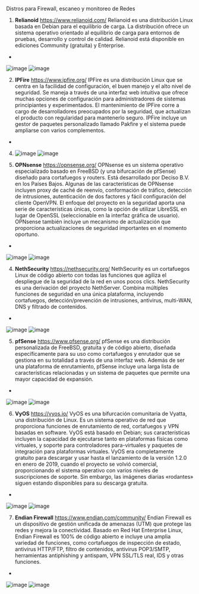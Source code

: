 Distros para Firewall, escaneo y monitoreo de Redes

1. **Relianoid** https://www.relianoid.com/ Relianoid es una distribución Linux basada en Debian para el equilibrio de carga. La distribución ofrece un sistema operativo orientado al equilibrio de carga para entornos de pruebas, desarrollo y control de calidad. Relianoid está disponible en ediciones Community (gratuita) y Enterprise.
-
![image](https://github.com/user-attachments/assets/f2abd9af-d6bf-40e4-82eb-d36a8de31481) ![image](https://github.com/user-attachments/assets/b9df4415-9067-4549-a205-371f2ec889b1)


2. **IPFire** https://www.ipfire.org/ IPFire es una distribución Linux que se centra en la facilidad de configuración, el buen manejo y el alto nivel de seguridad. Se maneja a través de una interfaz web intuitiva que ofrece muchas opciones de configuración para administradores de sistemas principiantes y experimentados. El mantenimiento de IPFire corre a cargo de desarrolladores preocupados por la seguridad, que actualizan el producto con regularidad para mantenerlo seguro. IPFire incluye un gestor de paquetes personalizado llamado Pakfire y el sistema puede ampliarse con varios complementos.
-
4. ![image](https://github.com/user-attachments/assets/7db99061-1471-457e-98b5-cfb33a1fc3a7) ![image](https://github.com/user-attachments/assets/a3454541-51e5-48f3-8e4e-68bb833f5021)


3. **OPNsense** https://opnsense.org/ OPNsense es un sistema operativo especializado basado en FreeBSD (y una bifurcación de pfSense) diseñado para cortafuegos y routers. Está desarrollado por Deciso B.V. en los Países Bajos. Algunas de las características de OPNsense incluyen proxy de caché de reenvío, conformación de tráfico, detección de intrusiones, autenticación de dos factores y fácil configuración del cliente OpenVPN. El enfoque del proyecto en la seguridad aporta una serie de características únicas, como la opción de utilizar LibreSSL en lugar de OpenSSL (seleccionable en la interfaz gráfica de usuario). OPNsense también incluye un mecanismo de actualización que proporciona actualizaciones de seguridad importantes en el momento oportuno.
-
![image](https://github.com/user-attachments/assets/cf9c9fe8-58e1-4f5d-b3b1-8e3e03566cff) ![image](https://github.com/user-attachments/assets/82624c1d-57e3-4fcc-9479-36e61b7a035c)


4. **NethSecurity** https://nethsecurity.org/ NethSecurity es un cortafuegos Linux de código abierto con todas las funciones que agiliza el despliegue de la seguridad de la red en unos pocos clics. NethSecurity es una derivación del proyecto NethServer. Combina múltiples funciones de seguridad en una única plataforma, incluyendo cortafuegos, detección/prevención de intrusiones, antivirus, multi-WAN, DNS y filtrado de contenidos.
-
![image](https://github.com/user-attachments/assets/88157cbb-e0dc-404c-9885-6aa23a40672c) ![image](https://github.com/user-attachments/assets/2df67e1f-e14a-46f2-9c97-8017db76387b)


5. **pfSense** https://www.pfsense.org/ pfSense es una distribución personalizada de FreeBSD, gratuita y de código abierto, diseñada específicamente para su uso como cortafuegos y enrutador que se gestiona en su totalidad a través de una interfaz web. Además de ser una plataforma de enrutamiento, pfSense incluye una larga lista de características relacionadas y un sistema de paquetes que permite una mayor capacidad de expansión.
-
![image](https://github.com/user-attachments/assets/d3d8d1ad-d2d7-4bd7-9dc1-9a16c71ea2b3) ![image](https://github.com/user-attachments/assets/909681e1-7b0b-4fe8-8898-39cbdbfc4812)

6. **VyOS** https://vyos.io/ VyOS es una bifurcación comunitaria de Vyatta, una distribución de Linux. Es un sistema operativo de red que proporciona funciones de enrutamiento de red, cortafuegos y VPN basadas en software. VyOS está basado en Debian; sus características incluyen la capacidad de ejecutarse tanto en plataformas físicas como virtuales, y soporte para controladores para-virtuales y paquetes de integración para plataformas virtuales. VyOS era completamente gratuito para descargar y usar hasta el lanzamiento de la versión 1.2.0 en enero de 2019, cuando el proyecto se volvió comercial, proporcionando el sistema operativo con varios niveles de suscripciones de soporte. Sin embargo, las imágenes diarias «rodantes» siguen estando disponibles para su descarga gratuita.
-
![image](https://github.com/user-attachments/assets/36c2ea7a-1dbc-4954-bb8d-f855303e723d) ![image](https://github.com/user-attachments/assets/f6e89cde-183c-4bd7-b9ab-aff494e71861)


7. **Endian Firewall** https://www.endian.com/community/ Endian Firewall es un dispositivo de gestión unificada de amenazas (UTM) que protege las redes y mejora la conectividad. Basado en Red Hat Enterprise Linux, Endian Firewall es 100% de código abierto e incluye una amplia variedad de funciones, como cortafuegos de inspección de estado, antivirus HTTP/FTP, filtro de contenidos, antivirus POP3/SMTP, herramientas antiphishing y antispam, VPN SSL/TLS real, IDS y otras funciones.
-
![image](https://github.com/user-attachments/assets/90f2318b-f959-4b33-9ec0-4eb6f5b70a4f) ![image](https://github.com/user-attachments/assets/d885021d-8538-49dd-a5f4-e1b115353b76)










